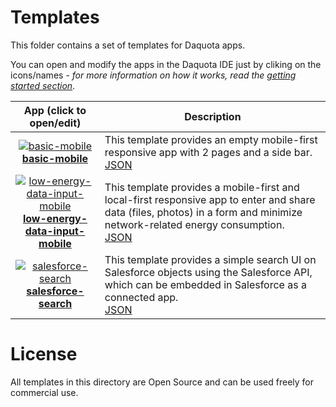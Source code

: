 
# Templates

This folder contains a set of templates for Daquota apps.

You can open and modify the apps in the Daquota IDE just by cliking on the icons/names - *for more information on how it works, read the [getting started section](../README.md#getting-started)*.

| App (click to open/edit)    | Description   |
| :-------------: | ------------- |
| [![basic-mobile](https://img.icons8.com/glyph-neue/64/FFFFFF/iphone13.png)](https://platform.daquota.io/?src=https://raw.githubusercontent.com/cincheo/daquota/main/templates/basic-mobile.json)<br>**[basic-mobile](https://platform.daquota.io/?src=https://raw.githubusercontent.com/cincheo/daquota/main/templates/basic-mobile.json)** | This template provides an empty mobile-first responsive app with 2 pages and a side bar.<br>[JSON](basic-mobile.json) |  
| [![low-energy-data-input-mobile](https://img.icons8.com/glyph-neue/64/FFFFFF/charge-battery.png)](https://platform.daquota.io/?src=https://raw.githubusercontent.com/cincheo/daquota/main/templates/low-energy-data-input-mobile.json)<br>**[low-energy-data-input-mobile](https://platform.daquota.io/?src=https://raw.githubusercontent.com/cincheo/daquota/main/templates/low-energy-data-input-mobile.json)** | This template provides a mobile-first and local-first responsive app to enter and share data (files, photos) in a form and minimize network-related energy consumption.<br>[JSON](low-energy-data-input-mobile.json) |  
| [![salesforce-search](https://img.icons8.com/glyph-neue/64/FFFFFF/cloud.png)](https://platform.daquota.io/?src=https://raw.githubusercontent.com/cincheo/daquota/main/templates/salesforce-search.json)<br>**[salesforce-search](https://platform.daquota.io/?src=https://raw.githubusercontent.com/cincheo/daquota/main/templates/salesforce-search.json)** | This template provides a simple search UI on Salesforce objects using the Salesforce API, which can be embedded in Salesforce as a connected app.<br>[JSON](salesforce-search.json) |  

# License

All templates in this directory are Open Source and can be used freely for commercial use.
